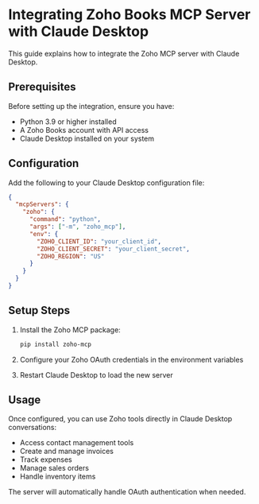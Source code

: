 # Integrating Zoho Books MCP Server with Claude Desktop

This guide explains how to integrate the Zoho MCP server with Claude Desktop.

## Prerequisites

Before setting up the integration, ensure you have:
- Python 3.9 or higher installed
- A Zoho Books account with API access
- Claude Desktop installed on your system

## Configuration

Add the following to your Claude Desktop configuration file:

```json
{
  "mcpServers": {
    "zoho": {
      "command": "python",
      "args": ["-m", "zoho_mcp"],
      "env": {
        "ZOHO_CLIENT_ID": "your_client_id",
        "ZOHO_CLIENT_SECRET": "your_client_secret",
        "ZOHO_REGION": "US"
      }
    }
  }
}
```

## Setup Steps

1. Install the Zoho MCP package:
   ```bash
   pip install zoho-mcp
   ```

2. Configure your Zoho OAuth credentials in the environment variables

3. Restart Claude Desktop to load the new server

## Usage

Once configured, you can use Zoho tools directly in Claude Desktop conversations:

- Access contact management tools
- Create and manage invoices
- Track expenses
- Manage sales orders
- Handle inventory items

The server will automatically handle OAuth authentication when needed.